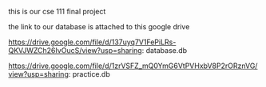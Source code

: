 this is our cse 111 final project

the link to our database is attached to this google drive

https://drive.google.com/file/d/137uyq7V1FePiLRs-QKVJWZCh26IvOucS/view?usp=sharing: database.db

https://drive.google.com/file/d/1zrVSFZ_mQ0YmG6VtPVHxbV8P2rORznVG/view?usp=sharing: practice.db

